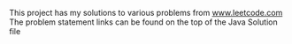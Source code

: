 This project has my solutions to various problems from www.leetcode.com
The problem statement links can be found on the top of the Java Solution file
